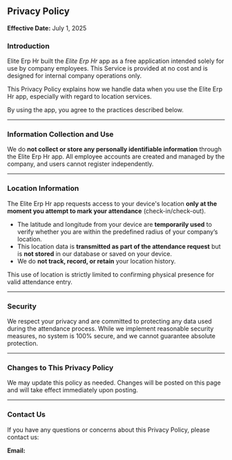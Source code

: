 ## **Privacy Policy**

**Effective Date:** July 1, 2025

### **Introduction**

Elite Erp Hr built the *Elite Erp Hr* app as a free application intended solely for use by company employees. This Service is provided at no cost and is designed for internal company operations only.

This Privacy Policy explains how we handle data when you use the Elite Erp Hr app, especially with regard to location services.

By using the app, you agree to the practices described below.

---

### **Information Collection and Use**

We do **not collect or store any personally identifiable information** through the Elite Erp Hr app. All employee accounts are created and managed by the company, and users cannot register independently.

---

### **Location Information**

The Elite Erp Hr app requests access to your device's location **only at the moment you attempt to mark your attendance** (check-in/check-out).

* The latitude and longitude from your device are **temporarily used** to verify whether you are within the predefined radius of your company’s location.
* This location data is **transmitted as part of the attendance request** but is **not stored** in our database or saved on your device.
* We do **not track, record, or retain** your location history.

This use of location is strictly limited to confirming physical presence for valid attendance entry.

---

### **Security**

We respect your privacy and are committed to protecting any data used during the attendance process. While we implement reasonable security measures, no system is 100% secure, and we cannot guarantee absolute protection.

---

### **Changes to This Privacy Policy**

We may update this policy as needed. Changes will be posted on this page and will take effect immediately upon posting.

---

### **Contact Us**

If you have any questions or concerns about this Privacy Policy, please contact us:

**Email:** [](mailto:)
